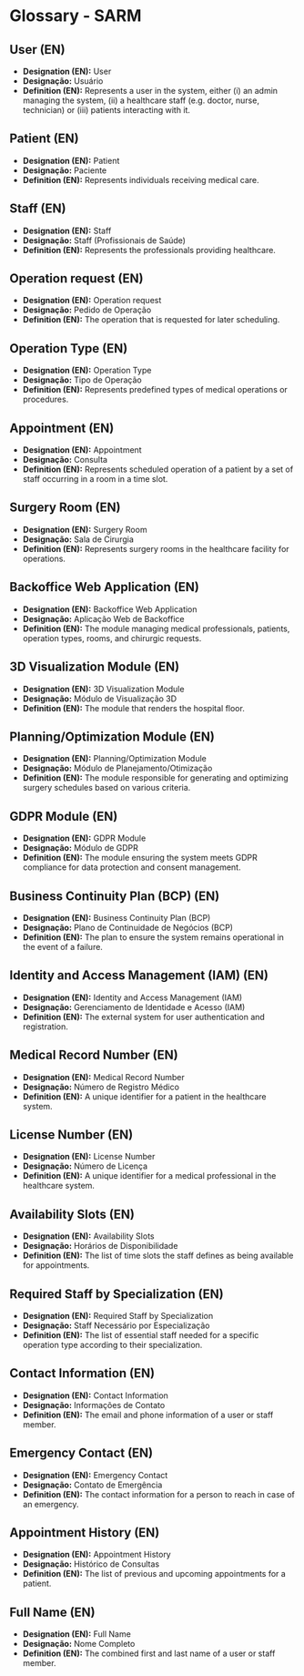 # Glossary - SARM

## User (EN)

- **Designation (EN):** User
- **Designação:** Usuário
- **Definition (EN):** Represents a user in the system, either (i) an admin managing the system, (ii) a healthcare staff (e.g. doctor, nurse, technician) or (iii) patients interacting with it.

## Patient (EN)

- **Designation (EN):** Patient
- **Designação:** Paciente
- **Definition (EN):** Represents individuals receiving medical care.

## Staff (EN)

- **Designation (EN):** Staff
- **Designação:** Staff (Profissionais de Saúde)
- **Definition (EN):** Represents the professionals providing healthcare.

## Operation request (EN)

- **Designation (EN):** Operation request
- **Designação:** Pedido de Operação
- **Definition (EN):** The operation that is requested for later scheduling.

## Operation Type (EN)

- **Designation (EN):** Operation Type
- **Designação:** Tipo de Operação
- **Definition (EN):** Represents predefined types of medical operations or procedures.

## Appointment (EN)

- **Designation (EN):** Appointment
- **Designação:** Consulta
- **Definition (EN):** Represents scheduled operation of a patient by a set of staff occurring in a room in a time slot.

## Surgery Room (EN)

- **Designation (EN):** Surgery Room
- **Designação:** Sala de Cirurgia
- **Definition (EN):** Represents surgery rooms in the healthcare facility for operations.

## Backoffice Web Application (EN)

- **Designation (EN):** Backoffice Web Application
- **Designação:** Aplicação Web de Backoffice
- **Definition (EN):** The module managing medical professionals, patients, operation types, rooms, and chirurgic requests.

## 3D Visualization Module (EN)

- **Designation (EN):** 3D Visualization Module
- **Designação:** Módulo de Visualização 3D
- **Definition (EN):** The module that renders the hospital floor.

## Planning/Optimization Module (EN)

- **Designation (EN):** Planning/Optimization Module
- **Designação:** Módulo de Planejamento/Otimização
- **Definition (EN):** The module responsible for generating and optimizing surgery schedules based on various criteria.

## GDPR Module (EN)

- **Designation (EN):** GDPR Module
- **Designação:** Módulo de GDPR
- **Definition (EN):** The module ensuring the system meets GDPR compliance for data protection and consent management.

## Business Continuity Plan (BCP) (EN)

- **Designation (EN):** Business Continuity Plan (BCP)
- **Designação:** Plano de Continuidade de Negócios (BCP)
- **Definition (EN):** The plan to ensure the system remains operational in the event of a failure.

## Identity and Access Management (IAM) (EN)

- **Designation (EN):** Identity and Access Management (IAM)
- **Designação:** Gerenciamento de Identidade e Acesso (IAM)
- **Definition (EN):** The external system for user authentication and registration.

## Medical Record Number (EN)

- **Designation (EN):** Medical Record Number
- **Designação:** Número de Registro Médico
- **Definition (EN):** A unique identifier for a patient in the healthcare system.

## License Number (EN)

- **Designation (EN):** License Number
- **Designação:** Número de Licença
- **Definition (EN):** A unique identifier for a medical professional in the healthcare system.

## Availability Slots (EN)

- **Designation (EN):** Availability Slots
- **Designação:** Horários de Disponibilidade
- **Definition (EN):** The list of time slots the staff defines as being available for appointments.

## Required Staff by Specialization (EN)

- **Designation (EN):** Required Staff by Specialization
- **Designação:** Staff Necessário por Especialização
- **Definition (EN):** The list of essential staff needed for a specific operation type according to their specialization.

## Contact Information (EN)

- **Designation (EN):** Contact Information
- **Designação:** Informações de Contato
- **Definition (EN):** The email and phone information of a user or staff member.

## Emergency Contact (EN)

- **Designation (EN):** Emergency Contact
- **Designação:** Contato de Emergência
- **Definition (EN):** The contact information for a person to reach in case of an emergency.

## Appointment History (EN)

- **Designation (EN):** Appointment History
- **Designação:** Histórico de Consultas
- **Definition (EN):** The list of previous and upcoming appointments for a patient.

## Full Name (EN)

- **Designation (EN):** Full Name
- **Designação:** Nome Completo
- **Definition (EN):** The combined first and last name of a user or staff member.
